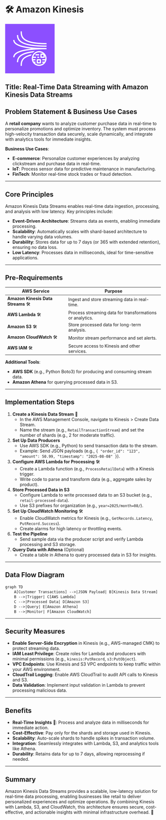 # 🛠️ Amazon Kinesis 

![Kinesis](../../../img/aws/Arch_Analytics/64/Arch_Amazon-Kinesis-Data-Streams_64.svg)

## Title: Real-Time Data Streaming with Amazon Kinesis Data Streams

## Problem Statement & Business Use Cases
A **retail company** wants to analyze customer purchase data in real-time to personalize promotions and optimize inventory. The system must process high-velocity transaction data securely, scale dynamically, and integrate with analytics tools for immediate insights.

**Business Use Cases**:
- **E-commerce**: Personalize customer experiences by analyzing clickstream and purchase data in real-time.
- **IoT**: Process sensor data for predictive maintenance in manufacturing.
- **FinTech**: Monitor real-time stock trades or fraud detection.

---

## Core Principles
Amazon Kinesis Data Streams enables real-time data ingestion, processing, and analysis with low latency. Key principles include:
- **Event-Driven Architecture**: Streams data as events, enabling immediate processing.
- **Scalability**: Automatically scales with shard-based architecture to handle varying data volumes.
- **Durability**: Stores data for up to 7 days (or 365 with extended retention), ensuring no data loss.
- **Low Latency**: Processes data in milliseconds, ideal for time-sensitive applications.

---

## Pre-Requirements
| AWS Service | Purpose |
|-------------|---------|
| **Amazon Kinesis Data Streams** 🛠️ | Ingest and store streaming data in real-time. |
| **AWS Lambda** 🛠️ | Process streaming data for transformations or analytics. |
| **Amazon S3** 🛠️ | Store processed data for long-term analysis. |
| **Amazon CloudWatch** 🛠️ | Monitor stream performance and set alerts. |
| **AWS IAM** 🛠️ | Secure access to Kinesis and other services. |

**Additional Tools**:
- **AWS SDK** (e.g., Python Boto3) for producing and consuming stream data.
- **Amazon Athena** for querying processed data in S3.

---

## Implementation Steps
1. **Create a Kinesis Data Stream** 🚀
   - In the AWS Management Console, navigate to Kinesis > Create Data Stream.
   - Name the stream (e.g., `RetailTransactionStream`) and set the number of shards (e.g., 2 for moderate traffic).
2. **Set Up Data Producers**
   - Use AWS SDK (e.g., Python) to send transaction data to the stream.
   - Example: Send JSON payloads (e.g., `{ "order_id": "123", "amount": 50.99, "timestamp": "2025-08-08" }`).
3. **Configure AWS Lambda for Processing** 🛠️
   - Create a Lambda function (e.g., `ProcessRetailData`) with a Kinesis trigger.
   - Write code to parse and transform data (e.g., aggregate sales by product).
4. **Store Processed Data in S3**
   - Configure Lambda to write processed data to an S3 bucket (e.g., `retail-processed-data`).
   - Use S3 prefixes for organization (e.g., `year=2025/month=08/`).
5. **Set Up CloudWatch Monitoring** 🛠️
   - Enable CloudWatch metrics for Kinesis (e.g., `GetRecords.Latency`, `PutRecord.Success`).
   - Create alarms for high latency or throttling events.
6. **Test the Pipeline**
   - Send sample data via the producer script and verify Lambda processing and S3 storage.
7. **Query Data with Athena** (Optional)
   - Create a table in Athena to query processed data in S3 for insights.

---

## Data Flow Diagram
```mermaid
graph TD
    A[Customer Transactions] -->|JSON Payload| B[Kinesis Data Stream]
    B -->|Trigger| C[AWS Lambda]
    C -->|Processed Data| D[Amazon S3]
    D -->|Query| E[Amazon Athena]
    B -->|Monitor| F[Amazon CloudWatch]
```

---

## Security Measures
- **Enable Server-Side Encryption** in Kinesis (e.g., AWS-managed CMK) to protect streaming data.
- **IAM Least Privilege**: Create roles for Lambda and producers with minimal permissions (e.g., `kinesis:PutRecord`, `s3:PutObject`).
- **VPC Endpoints**: Use Kinesis and S3 VPC endpoints to keep traffic within your AWS environment.
- **CloudTrail Logging**: Enable AWS CloudTrail to audit API calls to Kinesis and S3.
- **Data Validation**: Implement input validation in Lambda to prevent processing malicious data.

---

## Benefits
- **Real-Time Insights** 🚀: Process and analyze data in milliseconds for immediate action.
- **Cost-Effective**: Pay only for the shards and storage used in Kinesis.
- **Scalability**: Auto-scale shards to handle spikes in transaction volume.
- **Integration**: Seamlessly integrates with Lambda, S3, and analytics tools like Athena.
- **Durability**: Retains data for up to 7 days, allowing reprocessing if needed.

---

## Summary
Amazon Kinesis Data Streams provides a scalable, low-latency solution for real-time data processing, enabling businesses like retail to deliver personalized experiences and optimize operations. By combining Kinesis with Lambda, S3, and CloudWatch, this architecture ensures secure, cost-effective, and actionable insights with minimal infrastructure overhead. 🚀[](https://docs.aws.amazon.com/bedrock/latest/userguide/prompt-engineering-guidelines.html)